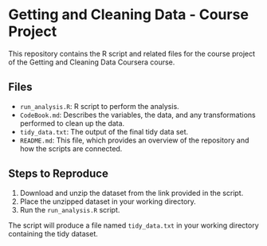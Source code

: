 # Getting and Cleaning Data - Course Project

This repository contains the R script and related files for the course project of the Getting and Cleaning Data Coursera course.

## Files

- `run_analysis.R`: R script to perform the analysis.
- `CodeBook.md`: Describes the variables, the data, and any transformations performed to clean up the data.
- `tidy_data.txt`: The output of the final tidy data set.
- `README.md`: This file, which provides an overview of the repository and how the scripts are connected.

## Steps to Reproduce

1. Download and unzip the dataset from the link provided in the script.
2. Place the unzipped dataset in your working directory.
3. Run the `run_analysis.R` script.

The script will produce a file named `tidy_data.txt` in your working directory containing the tidy dataset.
